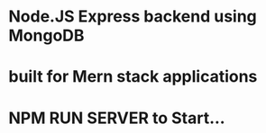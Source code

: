 # Node.JS Express backend using MongoDB
# built for Mern stack applications

# NPM RUN SERVER to Start...
